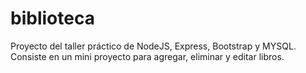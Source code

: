 # biblioteca
Proyecto del taller práctico de NodeJS, Express, Bootstrap y MYSQL.
Consiste en un mini proyecto para agregar, eliminar y editar libros.
